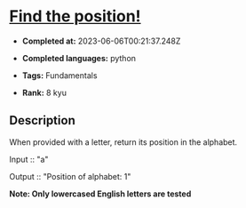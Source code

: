 # [Find the position!](https://www.codewars.com/kata/5808e2006b65bff35500008f)

- **Completed at:** 2023-06-06T00:21:37.248Z

- **Completed languages:** python

- **Tags:** Fundamentals

- **Rank:** 8 kyu

## Description

When provided with a letter, return its position in the alphabet.

Input :: "a"

Output :: "Position of alphabet: 1"


**Note: Only lowercased English letters are tested**